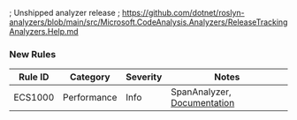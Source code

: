 ﻿; Unshipped analyzer release
; https://github.com/dotnet/roslyn-analyzers/blob/main/src/Microsoft.CodeAnalysis.Analyzers/ReleaseTrackingAnalyzers.Help.md
### New Rules

Rule ID | Category | Severity | Notes
--------|----------|----------|-------
ECS1000 | Performance | Info | SpanAnalyzer, [Documentation](https://github.com/rjmurillo/EffectiveCSharp.Analyzers/blob/d00a4cc9f61e7d5b392894aad859e46c43a5611c/docs/ECS1000.md)